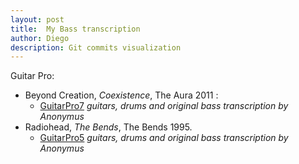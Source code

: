 ```yaml
---
layout: post
title:  My Bass transcription
author: Diego
description: Git commits visualization
---
```


Guitar Pro:

- Beyond Creation, *Coexistence*, The Aura 2011 :
  - [GuitarPro7](assets/transcription/beyondcreation_coexistence.gp) *guitars, drums and original bass transcription by Anonymus*
- Radiohead, *The Bends*, The Bends 1995.
  - [GuitarPro5](assets/transcription/radiohead_thebends.gp5) *guitars, drums and original bass transcription by Anonymus*

